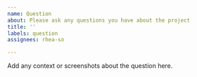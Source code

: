```yaml
---
name: Question
about: Please ask any questions you have about the project
title: ''
labels: question
assignees: rhea-so

---
```


Add any context or screenshots about the question here.
